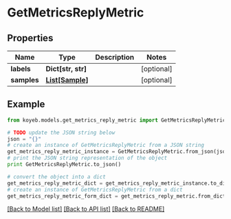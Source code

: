 # GetMetricsReplyMetric


## Properties
Name | Type | Description | Notes
------------ | ------------- | ------------- | -------------
**labels** | **Dict[str, str]** |  | [optional] 
**samples** | [**List[Sample]**](Sample.md) |  | [optional] 

## Example

```python
from koyeb.models.get_metrics_reply_metric import GetMetricsReplyMetric

# TODO update the JSON string below
json = "{}"
# create an instance of GetMetricsReplyMetric from a JSON string
get_metrics_reply_metric_instance = GetMetricsReplyMetric.from_json(json)
# print the JSON string representation of the object
print GetMetricsReplyMetric.to_json()

# convert the object into a dict
get_metrics_reply_metric_dict = get_metrics_reply_metric_instance.to_dict()
# create an instance of GetMetricsReplyMetric from a dict
get_metrics_reply_metric_form_dict = get_metrics_reply_metric.from_dict(get_metrics_reply_metric_dict)
```
[[Back to Model list]](../README.md#documentation-for-models) [[Back to API list]](../README.md#documentation-for-api-endpoints) [[Back to README]](../README.md)


